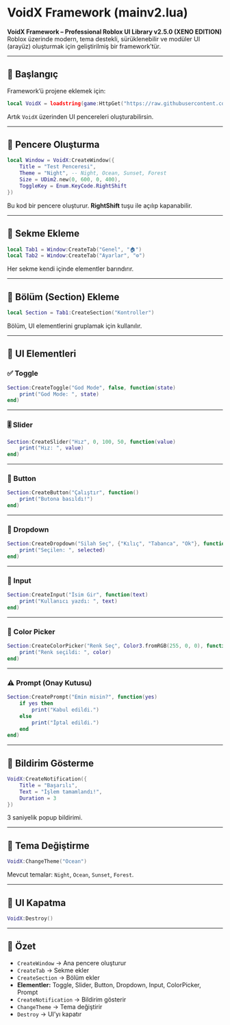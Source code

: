 # VoidX Framework (mainv2.lua)

**VoidX Framework – Professional Roblox UI Library v2.5.0 (XENO EDITION)**  
Roblox üzerinde modern, tema destekli, sürüklenebilir ve modüler UI (arayüz) oluşturmak için geliştirilmiş bir framework’tür.

---

## 🔹 Başlangıç

Framework’ü projene eklemek için:

```lua
local VoidX = loadstring(game:HttpGet("https://raw.githubusercontent.com/GeceUstasi/mainv2/refs/heads/main/mainv2.lua"))()
```

Artık `VoidX` üzerinden UI pencereleri oluşturabilirsin.

---

## 🔹 Pencere Oluşturma

```lua
local Window = VoidX:CreateWindow({
    Title = "Test Penceresi",
    Theme = "Night", -- Night, Ocean, Sunset, Forest
    Size = UDim2.new(0, 600, 0, 400),
    ToggleKey = Enum.KeyCode.RightShift
})
```

Bu kod bir pencere oluşturur. **RightShift** tuşu ile açılıp kapanabilir.

---

## 🔹 Sekme Ekleme

```lua
local Tab1 = Window:CreateTab("Genel", "🏠")
local Tab2 = Window:CreateTab("Ayarlar", "⚙️")
```

Her sekme kendi içinde elementler barındırır.

---

## 🔹 Bölüm (Section) Ekleme

```lua
local Section = Tab1:CreateSection("Kontroller")
```

Bölüm, UI elementlerini gruplamak için kullanılır.

---

## 🔹 UI Elementleri

### ✅ Toggle
```lua
Section:CreateToggle("God Mode", false, function(state)
    print("God Mode: ", state)
end)
```

---

### 🎚️ Slider
```lua
Section:CreateSlider("Hız", 0, 100, 50, function(value)
    print("Hız: ", value)
end)
```

---

### 🔘 Button
```lua
Section:CreateButton("Çalıştır", function()
    print("Butona basıldı!")
end)
```

---

### 📂 Dropdown
```lua
Section:CreateDropdown("Silah Seç", {"Kılıç", "Tabanca", "Ok"}, function(selected)
    print("Seçilen: ", selected)
end)
```

---

### 📝 Input
```lua
Section:CreateInput("İsim Gir", function(text)
    print("Kullanıcı yazdı: ", text)
end)
```

---

### 🎨 Color Picker
```lua
Section:CreateColorPicker("Renk Seç", Color3.fromRGB(255, 0, 0), function(color)
    print("Renk seçildi: ", color)
end)
```

---

### ⚠️ Prompt (Onay Kutusu)
```lua
Section:CreatePrompt("Emin misin?", function(yes)
    if yes then
        print("Kabul edildi.")
    else
        print("İptal edildi.")
    end
end)
```

---

## 🔹 Bildirim Gösterme
```lua
VoidX:CreateNotification({
    Title = "Başarılı",
    Text = "İşlem tamamlandı!",
    Duration = 3
})
```

3 saniyelik popup bildirimi.

---

## 🔹 Tema Değiştirme
```lua
VoidX:ChangeTheme("Ocean")
```

Mevcut temalar: `Night`, `Ocean`, `Sunset`, `Forest`.

---

## 🔹 UI Kapatma
```lua
VoidX:Destroy()
```

---

## 📝 Özet

- `CreateWindow` → Ana pencere oluşturur  
- `CreateTab` → Sekme ekler  
- `CreateSection` → Bölüm ekler  
- **Elementler:** Toggle, Slider, Button, Dropdown, Input, ColorPicker, Prompt  
- `CreateNotification` → Bildirim gösterir  
- `ChangeTheme` → Tema değiştirir  
- `Destroy` → UI’yı kapatır  
